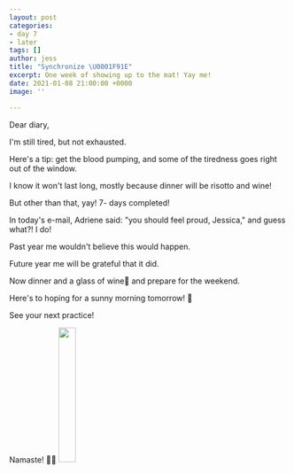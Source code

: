 ```yaml
---
layout: post
categories:
- day 7
- later
tags: []
author: jess
title: "Synchronize \U0001F91E"
excerpt: One week of showing up to the mat! Yay me!
date: 2021-01-08 21:00:00 +0000
image: ''

---
```

Dear diary,

I'm still tired, but not exhausted.

Here's a tip: get the blood pumping, and some of the tiredness goes right out of the window.

I know it won't last long, mostly because dinner will be risotto and wine!

But other than that, yay! 7- days completed!

In today's e-mail, Adriene said: "you should feel proud, Jessica," and guess what?! I do!

Past year me wouldn't believe this would happen.

Future year me will be grateful that it did.

Now dinner and a glass of wine🍷 and prepare for the weekend.

Here's to hoping for a sunny morning tomorrow! 🥂

See your next practice!

Namaste! 🧘‍♀️ <img width="25%" height="25%" src="{{site.url}}{{site.baseurl}}/assets/images/jess-signature.gif">